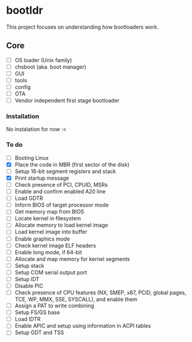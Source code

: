 # bootldr
This project focuses on understanding how bootloaders work.

## Core

- [ ] OS loader (Unix family) 
- [ ] chsboot (aka. boot manager)
- [ ] GUI
- [ ] tools
- [ ] config
- [ ] OTA
- [ ] Vendor independent first stage bootloader

### Installation
No instalation for now :<

### To do
- [ ] Booting Linux
- [x] Place the code in MBR (first sector of the disk) 
- [ ] Setup 16-bit segment registers and stack
- [x] Print startup message
- [ ] Check presence of PCI, CPUID, MSRs
- [ ] Enable and confirm enabled A20 line
- [ ] Load GDTR
- [ ] Inform BIOS of target processor mode
- [ ] Get memory map from BIOS
- [ ] Locate kernel in filesystem
- [ ] Allocate memory to load kernel image
- [ ] Load kernel image into buffer
- [ ] Enable graphics mode
- [ ] Check kernel image ELF headers
- [ ] Enable long mode, if 64-bit
- [ ] Allocate and map memory for kernel segments
- [ ] Setup stack
- [ ] Setup COM serial output port
- [ ] Setup IDT
- [ ] Disable PIC
- [ ] Check presence of CPU features (NX, SMEP, x87, PCID, global pages, TCE, WP, MMX, SSE, SYSCALL), and enable them
- [ ] Assign a PAT to write combining
- [ ] Setup FS/GS base
- [ ] Load IDTR
- [ ] Enable APIC and setup using information in ACPI tables
- [ ] Setup GDT and TSS
